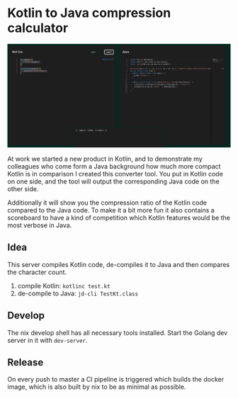 # Kotlin to Java compression calculator

![screenshot](screenshot.png)

At work we started a new product in Kotlin, and to demonstrate my colleagues who
come form a Java background how much more compact Kotlin is in comparison I
created this converter tool. You put in Kotlin code on one side, and the tool
will output the corresponding Java code on the other side.

Additionally it will show you the compression ratio of the Kotlin code compared
to the Java code. To make it a bit more fun it also contains a scoreboard to
have a kind of competition which Kotlin features would be the most verbose in
Java.

## Idea

This server compiles Kotlin code, de-compiles it to Java and then compares the
character count.

1. compile Kotlin: `kotlinc test.kt`
2. de-compile to Java: `jd-cli TestKt.class`

## Develop

The nix develop shell has all necessary tools installed. Start the Golang dev
server in it with `dev-server`.

## Release

On every push to master a CI pipeline is triggered which builds the docker
image, which is also built by nix to be as minimal as possible.

